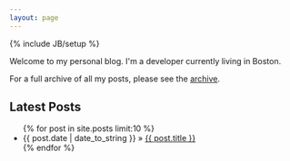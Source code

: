 ```yaml
---
layout: page
---
```

{% include JB/setup %}

Welcome to my personal blog. I'm a developer currently living in Boston.

For a full archive of all my posts, please see the [archive](archive.html).

## Latest Posts

<ul class="posts">
  {% for post in site.posts limit:10 %}
    <li><span>{{ post.date | date_to_string }}</span> &raquo; <a href="{{ BASE_PATH }}{{ post.url }}">{{ post.title }}</a></li>
  {% endfor %}
</ul>


